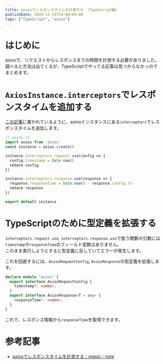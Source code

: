```yaml
---
title: axiosでレスポンスタイムを計測する （TypeScript編）
publishDate: 2019-11-29T20:00+09:00
tags: ["TypeScript", "axios"]
---
```


# はじめに

axiosで、リクエストからレスポンスまでの時間を計測する必要がありました。  
調べると方法は出てくるが、TypeScriptでやってる記事は見つからなかっのでまとめます。

# `AxiosInstance.interceptors`でレスポンスタイムを追加する
[この記事](https://note.mu/masio/n/n003cb3aca3fa)に書かれているように、axiosインスタンスにある`interceptors`でレスポンスタイムを追加します。

```js
// axios.js
import axios from 'axios'
const instance = axios.create()

instance.interceptors.request.use(config => {
  config.timestamp = Date.now()
  return config
})

instance.interceptors.response.use(response => {
  response.responseTime = Date.now() - response.config.ts
  return response
})

export default instance
```

# TypeScriptのために型定義を拡張する

`interceptors.request.use`, `interceptors.response.use`で扱う関数の引数には`timestamp`や`responseTime`のフィールド変数はありません。  
このまま実行しようとすると型定義に反していてエラーが発生します。

これを回避するには、`AxiosRequestConfig`, `AxiosResponse`の型定義を拡張します。

```typescript
declare module "axios" {
  export interface AxiosRequestConfig {
    timestamp?: number;
  }
  export interface AxiosResponse<T = any> {
    responseTime?: number;
  }
}
```

これで、レスポンス情報から`responseTime`を取得できます。

# 参考記事

- [axiosでレスポンスタイムを計測する｜masio｜note](https://note.com/masio/n/n003cb3aca3fa)
